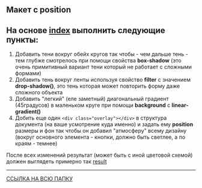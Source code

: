 ## Макет с position

## На основе [index](./index.html) выполнить следующие пункты:

1. Добавить тени вокруг обейх кругов так чтобы - чем дальше тень - тем глубже смотрелось при помощи свойства **box-shadow** (это очень примитивный вариант тени который не работает с сложными формами)
2. Добавить тень вокруг ленты используя свойство **filter** с значением **drop-shadow()**, это тень которая может повторить форму даже сложного объекта
3. Добавить "легкий" (еле заметный) диагональный градиент (45градусов) в маленьком круге при помощи **background** с **linear-gradient()**
4. Добить еще один ```<div class="overlay"></div>``` в структура документа (на ваше усмотрение куда именно) и задать ему **position** размеры и фон так чтобы он добавил "атмосферу" всему дизайну (вокруг основного элемента - кнопки, должно быть светлее, а по краям - темнее)

После всех изменений результат (может быть с иной цветовой схемой) должен выглядеть примерно так [result](result.png)

---

[ССЫЛКА НА ВСЮ ПАПКУ](./) 